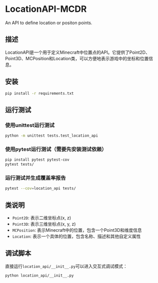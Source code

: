 # LocationAPI-MCDR

An API to define location or positon points.

## 描述

LocationAPI是一个用于定义Minecraft中位置点的API。它提供了Point2D、Point3D、MCPosition和Location类，可以方便地表示游戏中的坐标和位置信息。

## 安装

```bash
pip install -r requirements.txt
```

## 运行测试

### 使用unittest运行测试

```bash
python -m unittest tests.test_location_api
```

### 使用pytest运行测试（需要先安装测试依赖）

```bash
pip install pytest pytest-cov
pytest tests/
```

### 运行测试并生成覆盖率报告

```bash
pytest --cov=location_api tests/
```

## 类说明

- `Point2D`: 表示二维坐标点(x, z)
- `Point3D`: 表示三维坐标点(x, y, z)
- `MCPosition`: 表示Minecraft中的位置，包含一个Point3D和维度信息
- `Location`: 表示一个具体的位置，包含名称、描述和其他自定义属性

## 调试脚本

直接运行`location_api/__init__.py`可以进入交互式调试模式：

```bash
python location_api/__init__.py
```